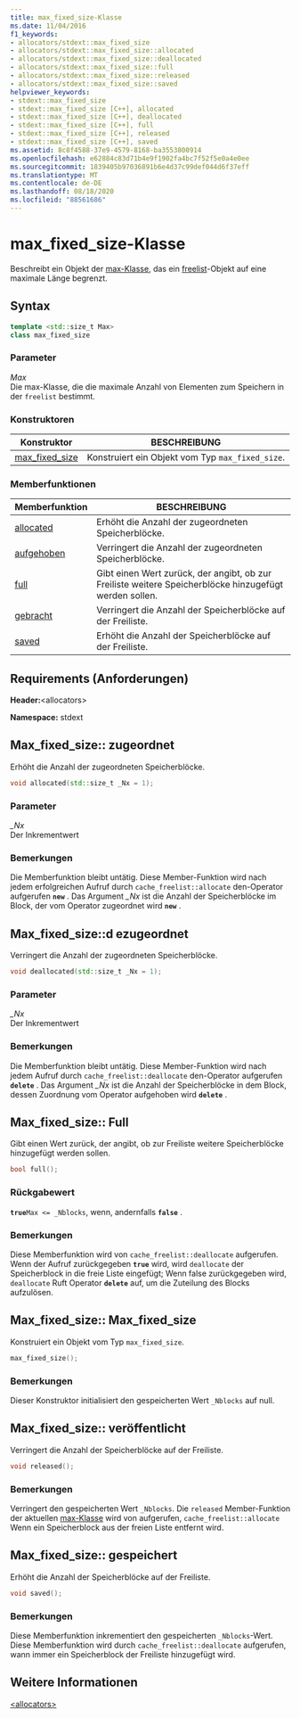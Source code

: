 ```yaml
---
title: max_fixed_size-Klasse
ms.date: 11/04/2016
f1_keywords:
- allocators/stdext::max_fixed_size
- allocators/stdext::max_fixed_size::allocated
- allocators/stdext::max_fixed_size::deallocated
- allocators/stdext::max_fixed_size::full
- allocators/stdext::max_fixed_size::released
- allocators/stdext::max_fixed_size::saved
helpviewer_keywords:
- stdext::max_fixed_size
- stdext::max_fixed_size [C++], allocated
- stdext::max_fixed_size [C++], deallocated
- stdext::max_fixed_size [C++], full
- stdext::max_fixed_size [C++], released
- stdext::max_fixed_size [C++], saved
ms.assetid: 8c8f4588-37e9-4579-8168-ba3553800914
ms.openlocfilehash: e62884c83d71b4e9f1902fa4bc7f52f5e0a4e0ee
ms.sourcegitcommit: 1839405b97036891b6e4d37c99def044d6f37eff
ms.translationtype: MT
ms.contentlocale: de-DE
ms.lasthandoff: 08/18/2020
ms.locfileid: "88561686"
---
```

# <a name="max_fixed_size-class"></a>max_fixed_size-Klasse

Beschreibt ein Objekt der [max-Klasse](../standard-library/allocators-header.md), das ein [freelist](../standard-library/freelist-class.md)-Objekt auf eine maximale Länge begrenzt.

## <a name="syntax"></a>Syntax

```cpp
template <std::size_t Max>
class max_fixed_size
```

### <a name="parameters"></a>Parameter

*Max*\
Die max-Klasse, die die maximale Anzahl von Elementen zum Speichern in der `freelist` bestimmt.

### <a name="constructors"></a>Konstruktoren

|Konstruktor|BESCHREIBUNG|
|-|-|
|[max_fixed_size](#max_fixed_size)|Konstruiert ein Objekt vom Typ `max_fixed_size`.|

### <a name="member-functions"></a>Memberfunktionen

|Memberfunktion|BESCHREIBUNG|
|-|-|
|[allocated](#allocated)|Erhöht die Anzahl der zugeordneten Speicherblöcke.|
|[aufgehoben](#deallocated)|Verringert die Anzahl der zugeordneten Speicherblöcke.|
|[full](#full)|Gibt einen Wert zurück, der angibt, ob zur Freiliste weitere Speicherblöcke hinzugefügt werden sollen.|
|[gebracht](#released)|Verringert die Anzahl der Speicherblöcke auf der Freiliste.|
|[saved](#saved)|Erhöht die Anzahl der Speicherblöcke auf der Freiliste.|

## <a name="requirements"></a>Requirements (Anforderungen)

**Header:**\<allocators>

**Namespace:** stdext

## <a name="max_fixed_sizeallocated"></a><a name="allocated"></a> Max_fixed_size:: zugeordnet

Erhöht die Anzahl der zugeordneten Speicherblöcke.

```cpp
void allocated(std::size_t _Nx = 1);
```

### <a name="parameters"></a>Parameter

*_Nx*\
Der Inkrementwert

### <a name="remarks"></a>Bemerkungen

Die Memberfunktion bleibt untätig. Diese Member-Funktion wird nach jedem erfolgreichen Aufruf durch `cache_freelist::allocate` den-Operator aufgerufen **`new`** . Das Argument *_Nx* ist die Anzahl der Speicherblöcke im Block, der vom Operator zugeordnet wird **`new`** .

## <a name="max_fixed_sizedeallocated"></a><a name="deallocated"></a> Max_fixed_size::d ezugeordnet

Verringert die Anzahl der zugeordneten Speicherblöcke.

```cpp
void deallocated(std::size_t _Nx = 1);
```

### <a name="parameters"></a>Parameter

*_Nx*\
Der Inkrementwert

### <a name="remarks"></a>Bemerkungen

Die Memberfunktion bleibt untätig. Diese Member-Funktion wird nach jedem Aufruf durch `cache_freelist::deallocate` den-Operator aufgerufen **`delete`** . Das Argument *_Nx* ist die Anzahl der Speicherblöcke in dem Block, dessen Zuordnung vom Operator aufgehoben wird **`delete`** .

## <a name="max_fixed_sizefull"></a><a name="full"></a> Max_fixed_size:: Full

Gibt einen Wert zurück, der angibt, ob zur Freiliste weitere Speicherblöcke hinzugefügt werden sollen.

```cpp
bool full();
```

### <a name="return-value"></a>Rückgabewert

**`true`**`Max <= _Nblocks`, wenn, andernfalls **`false`** .

### <a name="remarks"></a>Bemerkungen

Diese Memberfunktion wird von `cache_freelist::deallocate` aufgerufen. Wenn der Aufruf zurückgegeben **`true`** wird, wird `deallocate` der Speicherblock in die freie Liste eingefügt; Wenn false zurückgegeben wird, `deallocate` Ruft Operator **`delete`** auf, um die Zuteilung des Blocks aufzulösen.

## <a name="max_fixed_sizemax_fixed_size"></a><a name="max_fixed_size"></a> Max_fixed_size:: Max_fixed_size

Konstruiert ein Objekt vom Typ `max_fixed_size`.

```cpp
max_fixed_size();
```

### <a name="remarks"></a>Bemerkungen

Dieser Konstruktor initialisiert den gespeicherten Wert `_Nblocks` auf null.

## <a name="max_fixed_sizereleased"></a><a name="released"></a> Max_fixed_size:: veröffentlicht

Verringert die Anzahl der Speicherblöcke auf der Freiliste.

```cpp
void released();
```

### <a name="remarks"></a>Bemerkungen

Verringert den gespeicherten Wert `_Nblocks`. Die `released` Member-Funktion der aktuellen [max-Klasse](../standard-library/allocators-header.md) wird von aufgerufen, `cache_freelist::allocate` Wenn ein Speicherblock aus der freien Liste entfernt wird.

## <a name="max_fixed_sizesaved"></a><a name="saved"></a> Max_fixed_size:: gespeichert

Erhöht die Anzahl der Speicherblöcke auf der Freiliste.

```cpp
void saved();
```

### <a name="remarks"></a>Bemerkungen

Diese Memberfunktion inkrementiert den gespeicherten `_Nblocks`-Wert. Diese Memberfunktion wird durch `cache_freelist::deallocate` aufgerufen, wann immer ein Speicherblock der Freiliste hinzugefügt wird.

## <a name="see-also"></a>Weitere Informationen

[\<allocators>](../standard-library/allocators-header.md)
